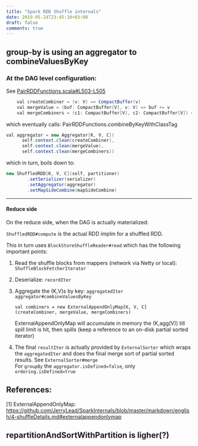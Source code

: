 ```yaml
---
title: "Spark RDD Shuffle internals"
date: 2019-05-24T23:45:10+03:00
draft: false
comments: true
---
```


## group-by is using an aggregator to combineValuesByKey


### At the DAG level configuration:

See [PairRDDFunctions.scala#L503-L505](https://github.com/apache/spark/blob/5fae8f7b1d26fca3cbf663e46ca0da6d76c690da/core/src/main/scala/org/apache/spark/rdd/PairRDDFunctions.scala#L503-L505)

```java
    val createCombiner = (v: V) => CompactBuffer(v)
    val mergeValue = (buf: CompactBuffer[V], v: V) => buf += v
    val mergeCombiners = (c1: CompactBuffer[V], c2: CompactBuffer[V]) => c1 ++= c2
```

which eventually calls:
PairRDDFunctions.combineByKeyWithClassTag

```java
val aggregator = new Aggregator[K, V, C](
      self.context.clean(createCombiner),
      self.context.clean(mergeValue),
      self.context.clean(mergeCombiners))
```

which in turn, boils down to:

```java
new ShuffledRDD[K, V, C](self, partitioner)
        .setSerializer(serializer)
        .setAggregator(aggregator)
        .setMapSideCombine(mapSideCombine)
```

----------------------------------------------
#### Reduce side

On the reduce side, when the DAG is actually materialized:

`ShuffledRDD#compute` is the actual RDD implm for a shuffled RDD.

This in turn uses `BlockStoreShuffleReader#read` which has the following important points:

1. Read the shuffle blocks from mappers (network via Netty or local): `ShuffleBlockFetcherIterator`
2. Deserialize: `recordIter`
3. Aggregate the (K,V)s by key:  `aggregatedIter`  `aggregator#combineValuesByKey`
    
    ```
    val combiners = new ExternalAppendOnlyMap[K, V, C]
    (createCombiner, mergeValue, mergeCombiners)
    ```
    
    ExternalAppendOnlyMap will accumulate in memory the (K,agg(V)) till spill limit is hit, then spills (keep a reference to an on-disk partial sorted iterator)
4. The final `resultIter` is actually provided by `ExternalSorter` which wraps the `aggregatedIter` and does the final merge sort of partial sorted results. See `ExternalSorter#merge`  
   For `groupBy` the `aggregator.isDefined=false`, only `ordering.isDefined=true`


## References:

[1] ExternalAppendOnlyMap:
https://github.com/JerryLead/SparkInternals/blob/master/markdown/english/4-shuffleDetails.md#externalappendonlymap




## repartitionAndSortWithPartition is ligher(?)

